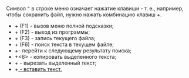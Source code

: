 Символ `^` в строке меню означает нажатие клавиши <Ctrl> - т. е., например, чтобы сохранить файл, нужно нажать комбинацию клавиш <Ctrl>+<O>.

- <Ctrl>+<G> (F1) - вызов меню полной подсказки;
- <Ctrl>+<X> (F2) - выход из программы;
- <Ctrl>+<O> (F3) - запись текущего файла;
- <Ctrl>+<W> (F6) - поиск текста в текущем файле;
- <Alt>+<W>- перейти к следующему результату поиска;
- <Alt>+<6> - копировать выделенного текста;
- <Ctrl>+<K> - вырезать выделенный текст;
- <Ctrl>+<U> - вставить текст.